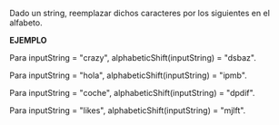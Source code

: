 Dado un string, reemplazar dichos caracteres por los siguientes en el alfabeto.

**EJEMPLO**

Para inputString = "crazy", alphabeticShift(inputString) = "dsbaz".

Para inputString = "hola", alphabeticShift(inputString) = "ipmb".

Para inputString = "coche", alphabeticShift(inputString) = "dpdif".

Para inputString = "likes", alphabeticShift(inputString) = "mjlft".
